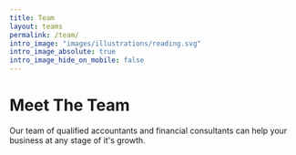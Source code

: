 ```yaml
---
title: Team
layout: teams
permalink: /team/
intro_image: "images/illustrations/reading.svg"
intro_image_absolute: true
intro_image_hide_on_mobile: false
---
```


# Meet The Team

Our team of qualified accountants and financial consultants can help your business at any stage of it's growth.
